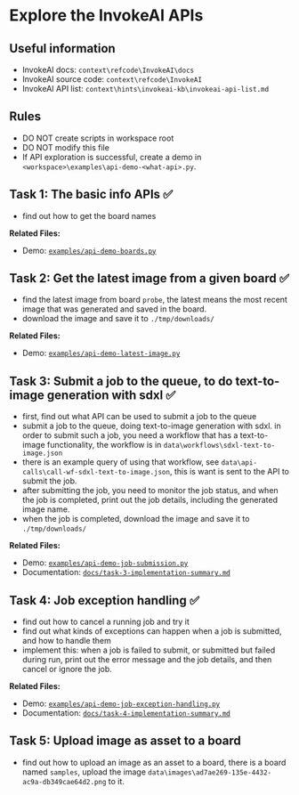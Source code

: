 # Explore the InvokeAI APIs

## Useful information

- InvokeAI docs: `context\refcode\InvokeAI\docs`
- InvokeAI source code: `context\refcode\InvokeAI`
- InvokeAI API list: `context\hints\invokeai-kb\invokeai-api-list.md`

## Rules

- DO NOT create scripts in workspace root
- DO NOT modify this file
- If API exploration is successful, create a demo in `<workspace>\examples\api-demo-<what-api>.py`.

## Task 1: The basic info APIs ✅

- find out how to get the board names

**Related Files:**
- Demo: [`examples/api-demo-boards.py`](../../examples/api-demo-boards.py)

## Task 2: Get the latest image from a given board ✅

- find the latest image from board `probe`, the latest means the most recent image that was generated and saved in the board.
- download the image and save it to `./tmp/downloads/`

**Related Files:**
- Demo: [`examples/api-demo-latest-image.py`](../../examples/api-demo-latest-image.py)

## Task 3: Submit a job to the queue, to do text-to-image generation with sdxl ✅

- first, find out what API can be used to submit a job to the queue
- submit a job to the queue, doing text-to-image generation with sdxl. in order to submit such a job, you need a workflow that has a text-to-image functionality, the workflow is in `data\workflows\sdxl-text-to-image.json`
- there is an example query of using that workflow, see `data\api-calls\call-wf-sdxl-text-to-image.json`, this is want is sent to the API to submit the job.
- after submitting the job, you need to monitor the job status, and when the job is completed, print out the job details, including the generated image name.
- when the job is completed, download the image and save it to `./tmp/downloads/`

**Related Files:**
- Demo: [`examples/api-demo-job-submission.py`](../../examples/api-demo-job-submission.py)
- Documentation: [`docs/task-3-implementation-summary.md`](../../docs/task-3-implementation-summary.md)

## Task 4: Job exception handling ✅

- find out how to cancel a running job and try it
- find out what kinds of exceptions can happen when a job is submitted, and how to handle them
- implement this: when a job is failed to submit, or submitted but failed during run, print out the error message and the job details, and then cancel or ignore the job.

**Related Files:**
- Demo: [`examples/api-demo-job-exception-handling.py`](../../examples/api-demo-job-exception-handling.py)
- Documentation: [`docs/task-4-implementation-summary.md`](../../docs/task-4-implementation-summary.md)

## Task 5: Upload image as asset to a board

- find out how to upload an image as an asset to a board, there is a board named `samples`, upload the image `data\images\ad7ae269-135e-4432-ac9a-db349cae64d2.png` to it.
